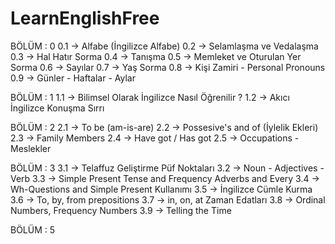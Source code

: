# LearnEnglishFree

BÖLÜM : 0
0.1 -> Alfabe (İngilizce Alfabe)
0.2 -> Selamlaşma ve Vedalaşma
0.3 -> Hal Hatır Sorma
0.4 -> Tanışma
0.5 -> Memleket ve Oturulan Yer Sorma
0.6 -> Sayılar
0.7 -> Yaş Sorma
0.8 -> Kişi Zamiri - Personal Pronouns
0.9 -> Günler - Haftalar - Aylar



BÖLÜM : 1
1.1 -> Bilimsel Olarak İngilizce Nasıl Öğrenilir ?
1.2 -> Akıcı İngilizce Konuşma Sırrı


BÖLÜM : 2
2.1 -> To be (am-is-are)
2.2 -> Possesive's and of (İylelik Ekleri)
2.3 -> Family Members
2.4 -> Have got / Has got
2.5 -> Occupations - Meslekler


BÖLÜM : 3
3.1 -> Telaffuz Geliştirme Püf Noktaları
3.2 -> Noun - Adjectives - Verb
3.3 -> Simple Present Tense and Frequency Adverbs and Every
3.4 -> Wh-Questions and Simple Present Kullanımı
3.5 -> İngilizce Cümle Kurma
3.6 -> To, by, from prepositions
3.7 -> in, on, at Zaman Edatları
3.8 -> Ordinal Numbers, Frequency Numbers
3.9 -> Telling the Time


BÖLÜM : 5




